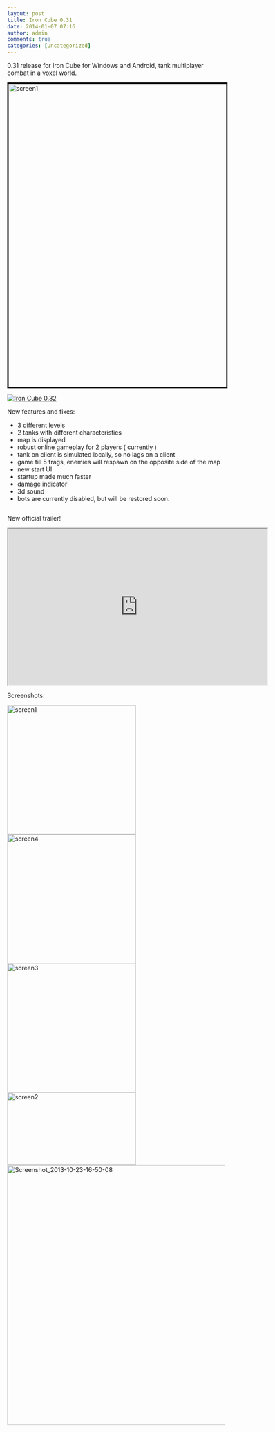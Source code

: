 ```yaml
---
layout: post
title: Iron Cube 0.31
date: 2014-01-07 07:16
author: admin
comments: true
categories: [Uncategorized]
---
```

0.31 release for Iron Cube for Windows and Android, tank multiplayer combat in a voxel world.

<a href="/blog/images/uploads/2014/01/screen1.jpg"><img class="alignnone  wp-image-489" style="border-width: 3px; border-style: solid; border-color: #000000;" alt="screen1" src="/blog/images/uploads/2014/01/screen1.jpg" width="700" /></a>

<a title="Download Iron Cube 0.32 - Mod DB" href="http://www.moddb.com/games/iron-cube/downloads/iron-cube-032" target="_blank"><img alt="Iron Cube 0.32" src="http://button.moddb.com/download/medium/64106.png" /></a>

New features and fixes:
* 3 different levels
* 2 tanks with different characteristics
* map is displayed
* robust online gameplay for 2 players ( currently )
* tank on client is simulated locally, so no lags on a client
* game till 5 frags, enemies will respawn on the opposite side of the map
* new start UI
* startup made much faster
* damage indicator
* 3d sound
* bots are currently disabled, but will be restored soon.

<a href="https://play.google.com/store/apps/details?id=com.glow3d.ironcube"><img alt="" src="http://media.moddb.com/blog/images/articles/1/142/141237/auto/en_generic_rgb_wo_60.png" /></a>

New official trailer!
<iframe src="http://www.youtube.com/embed/ipgDNRQKvLw" height="360" width="600"></iframe>

Screenshots:

<a href="/blog/images/uploads/2014/01/screen1.jpg" target="_blank"><img alt="screen1" src="/blog/images/uploads/2014/01/screen1.jpg" width="298" /></a> <a href="/blog/images/uploads/2014/01/screen4.jpg"><img alt="screen4" src="/blog/images/uploads/2014/01/screen4.jpg" width="298" /></a>
<a href="/blog/images/uploads/2014/01/screen3.jpg"><img alt="screen3" src="/blog/images/uploads/2014/01/screen3.jpg" width="298" /></a> <a href="/blog/images/uploads/2014/01/screen2.jpg"><img alt="screen2" src="/blog/images/uploads/2014/01/screen2.jpg" width="298" height="168" /></a>
<a href="http://media.moddb.com/blog/images/articles/1/142/141237/auto/Screenshot_2013-10-23-16-50-08.png" target="_blank"><img alt="Screenshot_2013-10-23-16-50-08" src="http://media.moddb.com/blog/images/articles/1/142/141237/auto/Screenshot_2013-10-23-16-50-08.png" width="600" /></a>
